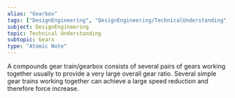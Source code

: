 ```yaml
---
alias: "Gearbox"
tags: ["DesignEngineering", "DesignEngineering/TechnicalUnderstanding", "DesignEngineering/TechnicalUnderstanding/Gears"]
subject: DesignEngineering
topic: Technical Understanding
subtopic: Gears
type: "Atomic Note"
---
```


A compounds gear train/gearbox consists of several pairs of gears working together usually to provide a very large overall gear ratio. Several simple gear trains working together can achieve a large speed reduction and therefore force increase.